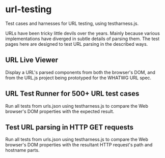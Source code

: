 url-testing
===========

Test cases and harnesses for URL testing, using testharness.js.

URLs have been tricky little devils over the years. Mainly because various implementations have diverged 
in subtle details of parsing them. The test pages here are designed to test URL parsing in the described ways.

## URL Live Viewer
Display a URL's parsed components from both the browser's DOM, and from the URL.js project being prototyped
for the WHATWG URL spec.

## URL Test Runner for 500+ URL test cases
Run all tests from urls.json using testharness.js to compare the Web browser's DOM properties with the expected result.

## Test URL parsing in HTTP GET requests
Run all tests from urls.json using testharness.js to compare the Web browser's DOM properties with the 
resultant HTTP request's path and hostname parts.
